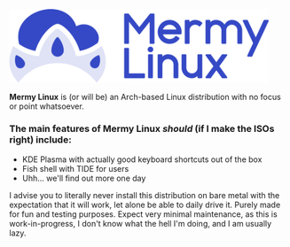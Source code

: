 <img src="assets/MermyLinux-Logotype.png" alt="Mermy Linux Logotype" style="width:468px">

**Mermy Linux** is (or will be) an Arch-based Linux distribution with no focus or point whatsoever.

### The main features of Mermy Linux _should_ (if I make the ISOs right) include:
- KDE Plasma with actually good keyboard shortcuts out of the box
- Fish shell with TIDE for users
- Uhh... we'll find out more one day

I advise you to literally never install this distribution on bare metal with the expectation that it will work, let alone be able to daily drive it.
Purely made for fun and testing purposes. Expect very minimal maintenance, as this is work-in-progress, I don't know what the hell I'm doing, and I am usually lazy.
